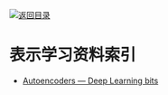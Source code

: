 [![返回目录](https://parg.co/UGo)](https://parg.co/b4z)

# 表示学习资料索引

* [Autoencoders — Deep Learning bits](https://hackernoon.com/autoencoders-deep-learning-bits-1-11731e200694#.s2liww9h0)
